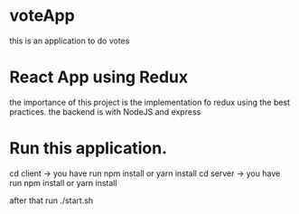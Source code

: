 # voteApp
this is an application to do votes


# React App using Redux
  the importance of this project is the implementation fo redux using the best practices.
  the backend is with NodeJS and express
  
  
# Run this application.
cd client -> you have run npm install or yarn install
cd server -> you have run npm install or yarn install

after that run ./start.sh
